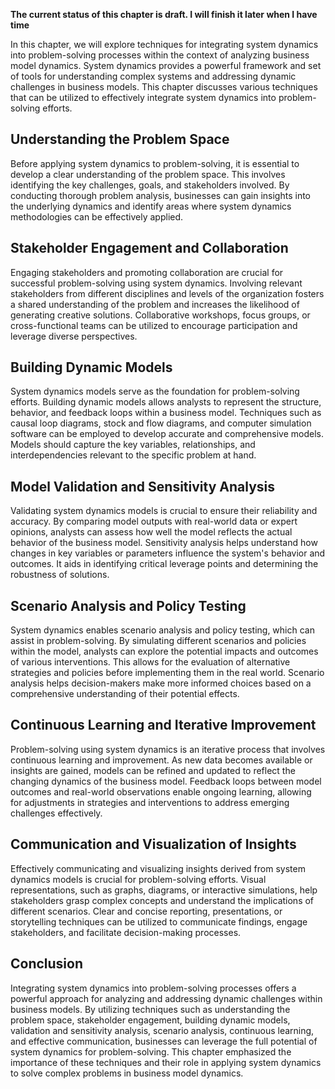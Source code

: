 **The current status of this chapter is draft. I will finish it later when I have time**

In this chapter, we will explore techniques for integrating system dynamics into problem-solving processes within the context of analyzing business model dynamics. System dynamics provides a powerful framework and set of tools for understanding complex systems and addressing dynamic challenges in business models. This chapter discusses various techniques that can be utilized to effectively integrate system dynamics into problem-solving efforts.

Understanding the Problem Space
-------------------------------

Before applying system dynamics to problem-solving, it is essential to develop a clear understanding of the problem space. This involves identifying the key challenges, goals, and stakeholders involved. By conducting thorough problem analysis, businesses can gain insights into the underlying dynamics and identify areas where system dynamics methodologies can be effectively applied.

Stakeholder Engagement and Collaboration
----------------------------------------

Engaging stakeholders and promoting collaboration are crucial for successful problem-solving using system dynamics. Involving relevant stakeholders from different disciplines and levels of the organization fosters a shared understanding of the problem and increases the likelihood of generating creative solutions. Collaborative workshops, focus groups, or cross-functional teams can be utilized to encourage participation and leverage diverse perspectives.

Building Dynamic Models
-----------------------

System dynamics models serve as the foundation for problem-solving efforts. Building dynamic models allows analysts to represent the structure, behavior, and feedback loops within a business model. Techniques such as causal loop diagrams, stock and flow diagrams, and computer simulation software can be employed to develop accurate and comprehensive models. Models should capture the key variables, relationships, and interdependencies relevant to the specific problem at hand.

Model Validation and Sensitivity Analysis
-----------------------------------------

Validating system dynamics models is crucial to ensure their reliability and accuracy. By comparing model outputs with real-world data or expert opinions, analysts can assess how well the model reflects the actual behavior of the business model. Sensitivity analysis helps understand how changes in key variables or parameters influence the system's behavior and outcomes. It aids in identifying critical leverage points and determining the robustness of solutions.

Scenario Analysis and Policy Testing
------------------------------------

System dynamics enables scenario analysis and policy testing, which can assist in problem-solving. By simulating different scenarios and policies within the model, analysts can explore the potential impacts and outcomes of various interventions. This allows for the evaluation of alternative strategies and policies before implementing them in the real world. Scenario analysis helps decision-makers make more informed choices based on a comprehensive understanding of their potential effects.

Continuous Learning and Iterative Improvement
---------------------------------------------

Problem-solving using system dynamics is an iterative process that involves continuous learning and improvement. As new data becomes available or insights are gained, models can be refined and updated to reflect the changing dynamics of the business model. Feedback loops between model outcomes and real-world observations enable ongoing learning, allowing for adjustments in strategies and interventions to address emerging challenges effectively.

Communication and Visualization of Insights
-------------------------------------------

Effectively communicating and visualizing insights derived from system dynamics models is crucial for problem-solving efforts. Visual representations, such as graphs, diagrams, or interactive simulations, help stakeholders grasp complex concepts and understand the implications of different scenarios. Clear and concise reporting, presentations, or storytelling techniques can be utilized to communicate findings, engage stakeholders, and facilitate decision-making processes.

Conclusion
----------

Integrating system dynamics into problem-solving processes offers a powerful approach for analyzing and addressing dynamic challenges within business models. By utilizing techniques such as understanding the problem space, stakeholder engagement, building dynamic models, validation and sensitivity analysis, scenario analysis, continuous learning, and effective communication, businesses can leverage the full potential of system dynamics for problem-solving. This chapter emphasized the importance of these techniques and their role in applying system dynamics to solve complex problems in business model dynamics.
